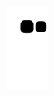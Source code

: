 

![snake gif](https://github.com/micaiasviola/micaiasviola/blob/output/github-contribution-grid-snake.svg)


